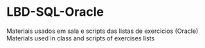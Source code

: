 # LBD-SQL-Oracle
Materiais usados em sala e scripts das listas de exercicios (Oracle)
Materials used in class and scripts of exercises lists